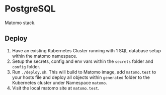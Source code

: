 # PostgreSQL
Matomo stack.

## Deploy
1. Have an existing Kubernetes Cluster running with 1 SQL database setup within the matomo namespace.
2. Setup the secrets, config and env vars within the `secrets` folder and `config` folder.
3. Run `./deploy.sh`. This will build to Matomo image, add `matomo.test` to your hosts file and deploy all objects within `generated` folder to the Kubernetes cluster under Namespace `matomo`.
4. Visit the local matomo site at `matomo.test`.